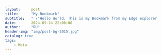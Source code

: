```yaml
---
layout:     post
title:      "My Bookmark"
subtitle:   " \"Hello World, This is my Bookmark from my Edge explorer 20240924\""
date:       2024-09-24 22:00:00
author:     "RU"
header-img: "img/post-bg-2015.jpg"
catalog: true
tags:
    - Meta
---
```



<script src="https://gist.github.com/zongru666/260213b7d4837af18f7586b672442703.js"></script>
